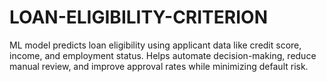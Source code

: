 # LOAN-ELIGIBILITY-CRITERION
ML model predicts loan eligibility using applicant data like credit score, income, and employment status. Helps automate decision-making, reduce manual review, and improve approval rates while minimizing default risk.
